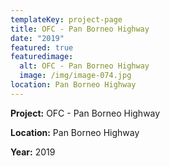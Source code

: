 ```yaml
---
templateKey: project-page
title: OFC - Pan Borneo Highway
date: "2019"
featured: true
featuredimage:
  alt: OFC - Pan Borneo Highway
  image: /img/image-074.jpg
location: Pan Borneo Highway
---
```

**Project:** OFC - Pan Borneo Highway

**Location:** Pan Borneo Highway

**Year:** 2019